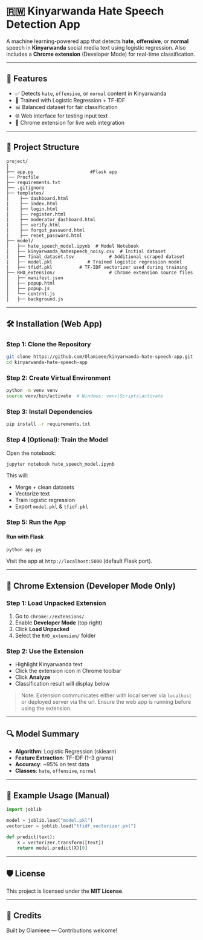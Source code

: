 # 🇷🇼 Kinyarwanda Hate Speech Detection App

A machine learning-powered app that detects **hate**, **offensive**, or **normal** speech in **Kinyarwanda** social media text using logistic regression. Also includes a **Chrome extension** (Developer Mode) for real-time classification.

---

## 🚀 Features

- ✅ Detects `hate`, `offensive`, or `normal` content in Kinyarwanda
- 🧠 Trained with Logistic Regression + TF-IDF
- 📊 Balanced dataset for fair classification
- 🌐 Web interface for testing input text
- 🧩 Chrome extension for live web integration

---

## 📁 Project Structure

```
project/
│
├── app.py                     #Flask app
|── Procfile
├── requirements.txt
├── .gitignore
├── templates/
|    ├── dashboard.html
|    ├── index.html
|    ├── login.html
|    ├── register.html
|    ├── moderator_dashboard.html
|    ├── verify.html
|    ├── forgot_password.html
|    ├── reset_password.html
├── model/
│   ├── hate_speech_model.ipynb  # Model Notebook
|   ├── kinyarwanda_hatespeech_noisy.csv  # Initial dataset
|   ├── final_dataset.tsv             # Additional scraped dataset
|   ├── model.pkl             # Trained logistic regression model
|   ├── tfidf.pkl          # TF-IDF vectorizer used during training
├── RHD_extension/                    # Chrome extension source files
│   ├── manifest.json
│   ├── popup.html
│   ├── popup.js
│   └── contrnt.js
│   ├── background.js
```

---

## 🛠️ Installation (Web App)

### Step 1: Clone the Repository

```bash
git clone https://github.com/Olamieee/kinyarwanda-hate-speech-app.git
cd kinyarwanda-hate-speech-app
```

### Step 2: Create Virtual Environment

```bash
python -m venv venv
source venv/bin/activate  # Windows: venv\Scripts\activate
```

### Step 3: Install Dependencies

```bash
pip install -r requirements.txt
```

### Step 4 (Optional): Train the Model

Open the notebook:

```bash
jupyter notebook hate_speech_model.ipynb
```

This will:
- Merge + clean datasets
- Vectorize text
- Train logistic regression
- Export `model.pkl` & `tfidf.pkl`

### Step 5: Run the App

#### Run with Flask

```bash
python app.py
```

Visit the app at `http://localhost:5000` (default Flask port).

---

## 🧩 Chrome Extension (Developer Mode Only)

### Step 1: Load Unpacked Extension

1. Go to `chrome://extensions/`
2. Enable **Developer Mode** (top right)
3. Click **Load Unpacked**
4. Select the `RHD_extension/` folder

### Step 2: Use the Extension

- Highlight Kinyarwanda text
- Click the extension icon in Chrome toolbar
- Click **Analyze**
- Classification result will display below

> Note: Extension communicates either with local server via `localhost` or deployed server via the url. Ensure the web app is running before using the extension.

---

## 🔍 Model Summary

- **Algorithm**: Logistic Regression (sklearn)
- **Feature Extraction**: TF-IDF (1–3 grams)
- **Accuracy**: ~95% on test data
- **Classes**: `hate`, `offensive`, `normal`

---

## 🧪 Example Usage (Manual)

```python
import joblib

model = joblib.load("model.pkl")
vectorizer = joblib.load("tfidf_vectorizer.pkl")

def predict(text):
    X = vectorizer.transform([text])
    return model.predict(X)[0]
```

---

## 🛡️ License

This project is licensed under the **MIT License**.

---

## 🙌 Credits

Built by Olamieee — Contributions welcome!
